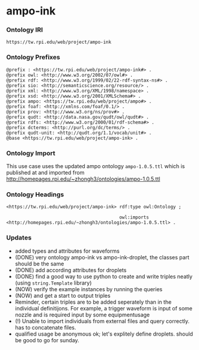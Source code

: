# ampo-ink


### Ontology IRI

`https://tw.rpi.edu/web/project/ampo-ink`


### Ontology Prefixes

```
@prefix : <https://tw.rpi.edu/web/project/ampo-ink#> .
@prefix owl: <http://www.w3.org/2002/07/owl#> .
@prefix rdf: <http://www.w3.org/1999/02/22-rdf-syntax-ns#> .
@prefix sio: <http://semanticscience.org/resource/> .
@prefix xml: <http://www.w3.org/XML/1998/namespace> .
@prefix xsd: <http://www.w3.org/2001/XMLSchema#> .
@prefix ampo: <https://tw.rpi.edu/web/project/ampo#> .
@prefix foaf: <http://xmlns.com/foaf/0.1/> .
@prefix prov: <http://www.w3.org/ns/prov#> .
@prefix qudt: <http://data.nasa.gov/qudt/owl/qudt#> .
@prefix rdfs: <http://www.w3.org/2000/01/rdf-schema#> .
@prefix dcterms: <http://purl.org/dc/terms/> .
@prefix qudt-unit: <http://qudt.org/1.1/vocab/unit#> .
@base <https://tw.rpi.edu/web/project/ampo-ink> .
```


### Ontology Import

This use case uses the updated ampo ontology `ampo-1.0.5.ttl` which is published at and imported from <http://homepages.rpi.edu/~zhongh3/ontologies/ampo-1.0.5.ttl>


### Ontology Headings

```
<https://tw.rpi.edu/web/project/ampo-ink> rdf:type owl:Ontology ;
                                          
                                          owl:imports <http://homepages.rpi.edu/~zhongh3/ontologies/ampo-1.0.5.ttl> .
```


### Updates

- added types and attributes for waveforms
- (DONE) very ontology ampo-ink vs ampo-ink-droplet, the classes part should be the same
- (DONE) add according attributes for droplets
- (DONE) find a good way to use python to create and write triples neatly (using `string.Template` library)
- (NOW) verify the example instances by running the queries
- (NOW) and get a start to output triples
- Reminder, certain triples are to be added seperately than in the individual definitijons. For example, a trigger waveform is input of some nozzle and is required input by some equipmentusage
- (!) Unable to import individuals from external files and query correctly. has to concatenate files.
- qualified usage be anonymous ok; let's explitely define droplets. should be good to go for sunday.

